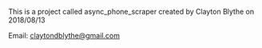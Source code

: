 

This is a project called async_phone_scraper created by Clayton Blythe on 2018/08/13

Email: claytondblythe@gmail.com

